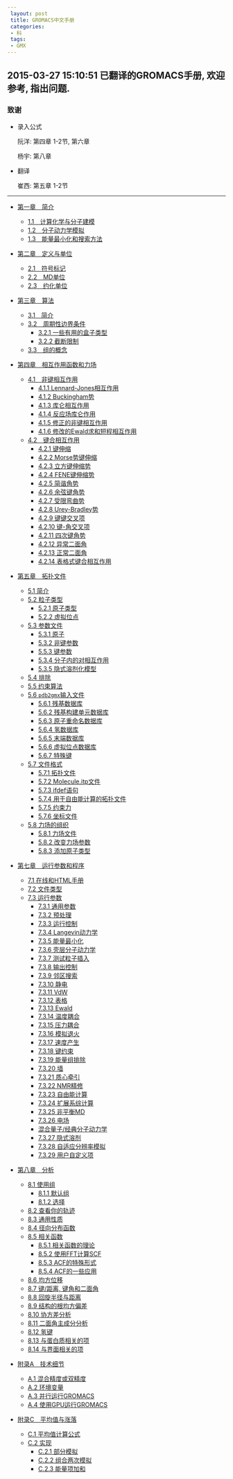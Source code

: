 ```yaml
---
 layout: post
 title: GROMACS中文手册
 categories:
 - 科
 tags:
 - GMX
---
```


## 2015-03-27 15:10:51 已翻译的GROMACS手册, 欢迎参考, 指出问题.

### 致谢

- 录入公式

	阮洋: 第四章 1-2节, 第六章

	杨宇: 第八章

- 翻译

	崔西: 第五章 1-2节

----

- <a href="/GMX/GMXman-1.html#第一章　简介">第一章　简介</a>
	* <a href="/GMX/GMXman-1.html#1.1　计算化学与分子建模">1.1　计算化学与分子建模</a>
	* <a href="/GMX/GMXman-1.html#1.2　分子动力学模拟">1.2　分子动力学模拟</a>
	* <a href="/GMX/GMXman-1.html#1.3　能量最小化和搜索方法">1.3　能量最小化和搜索方法</a>

- <a href="/GMX/GMXman-2.html#第二章　定义与单位">第二章　定义与单位</a>
	* <a href="/GMX/GMXman-2.html#2.1　符号标记">2.1　符号标记</a>
	* <a href="/GMX/GMXman-2.html#2.2　md单位">2.2　MD单位</a>
	* <a href="/GMX/GMXman-2.html#2.3　约化单位">2.3　约化单位</a>

- <a href="/GMX/GMXman-3.html#第三章　算法">第三章　算法</a>
	* <a href="/GMX/GMXman-3.html#3.1　简介">3.1　简介</a>
	* <a href="/GMX/GMXman-3.html#3.2　周期性边界条件">3.2　周期性边界条件</a>
		+ <a href="/GMX/GMXman-3.html#3.2.1一些有用的盒子类型">3.2.1 一些有用的盒子类型</a>
		+ <a href="/GMX/GMXman-3.html#3.2.2截断限制">3.2.2 截断限制</a>
	* <a href="/GMX/GMXman-3.html#3.3　组的概念">3.3　组的概念</a>

- <a href="/GMX/GMXman-4.html#第四章　相互作用函数和力场">第四章　相互作用函数和力场</a>
	* <a href="/GMX/GMXman-4.html#4.1　非键相互作用">4.1　非键相互作用</a>
		+ <a href="/GMX/GMXman-4.html#4.1.1lennard-jones相互作用">4.1.1 Lennard-Jones相互作用</a>
		+ <a href="/GMX/GMXman-4.html#4.1.2buckingham势">4.1.2 Buckingham势</a>
		+ <a href="/GMX/GMXman-4.html#4.1.3库仑相互作用">4.1.3 库仑相互作用</a>
		+ <a href="/GMX/GMXman-4.html#4.1.4反应场库仑作用">4.1.4 反应场库仑作用</a>
		+ <a href="/GMX/GMXman-4.html#4.1.5修正的非键相互作用">4.1.5 修正的非键相互作用</a>
		+ <a href="/GMX/GMXman-4.html#4.1.6修改的ewald求和短程相互作用">4.1.6 修改的Ewald求和短程相互作用</a>
	* <a href="/GMX/GMXman-4.html#4.2　键合相互作用">4.2　键合相互作用</a>
		+ <a href="/GMX/GMXman-4.html#4.2.1键伸缩">4.2.1 键伸缩</a>
		+ <a href="/GMX/GMXman-4.html#4.2.2morse势键伸缩">4.2.2 Morse势键伸缩</a>
		+ <a href="/GMX/GMXman-4.html#4.2.3立方键伸缩势">4.2.3 立方键伸缩势</a>
		+ <a href="/GMX/GMXman-4.html#4.2.4fene键伸缩势">4.2.4 FENE键伸缩势</a>
		+ <a href="/GMX/GMXman-4.html#4.2.5简谐角势">4.2.5 简谐角势</a>
		+ <a href="/GMX/GMXman-4.html#4.2.6余弦键角势">4.2.6 余弦键角势</a>
		+ <a href="/GMX/GMXman-4.html#4.2.7受限弯曲势">4.2.7 受限弯曲势</a>
		+ <a href="/GMX/GMXman-4.html#4.2.8urey-bradley势">4.2.8 Urey-Bradley势</a>
		+ <a href="/GMX/GMXman-4.html#4.2.9键键交叉项">4.2.9 键键交叉项</a>
		+ <a href="/GMX/GMXman-4.html#4.2.10键-角交叉项">4.2.10 键-角交叉项</a>
		+ <a href="/GMX/GMXman-4.html#4.2.11四次键角势">4.2.11 四次键角势</a>
		+ <a href="/GMX/GMXman-4.html#4.2.12异常二面角">4.2.12 异常二面角</a>
		+ <a href="/GMX/GMXman-4.html#4.2.13正常二面角">4.2.13 正常二面角</a>
		+ <a href="/GMX/GMXman-4.html#4.2.14表格式键合相互作用">4.2.14 表格式键合相互作用</a>

- <a href="/GMX/GMXman-5.html#第五章　拓扑文件">第五章　拓扑文件</a>
	* <a href="/GMX/GMXman-5.html#5.1简介">5.1 简介</a>
	* <a href="/GMX/GMXman-5.html#5.2粒子类型">5.2 粒子类型</a>
		+ <a href="/GMX/GMXman-5.html#5.2.1原子类型">5.2.1 原子类型</a>
		+ <a href="/GMX/GMXman-5.html#5.2.2虚拟位点">5.2.2 虚拟位点</a>
	* <a href="/GMX/GMXman-5.html#5.3参数文件">5.3 参数文件</a>
		+ <a href="/GMX/GMXman-5.html#5.3.1原子">5.3.1 原子</a>
		+ <a href="/GMX/GMXman-5.html#5.3.2非键参数">5.3.2 非键参数</a>
		+ <a href="/GMX/GMXman-5.html#5.5.3键参数">5.5.3 键参数</a>
		+ <a href="/GMX/GMXman-5.html#5.3.4分子内的对相互作用">5.3.4 分子内的对相互作用</a>
		+ <a href="/GMX/GMXman-5.html#5.3.5隐式溶剂化模型">5.3.5 隐式溶剂化模型</a>
	* <a href="/GMX/GMXman-5.html#5.4排除">5.4 排除</a>
	* <a href="/GMX/GMXman-5.html#5.5约束算法">5.5 约束算法</a>
	* <a href="/GMX/GMXman-5.html#5.6pdb2gmx输入文件">5.6 <code>pdb2gmx</code>输入文件</a>
		+ <a href="/GMX/GMXman-5.html#5.6.1残基数据库">5.6.1 残基数据库</a>
		+ <a href="/GMX/GMXman-5.html#5.6.2残基构建单元数据库">5.6.2 残基构建单元数据库</a>
		+ <a href="/GMX/GMXman-5.html#5.6.3原子重命名数据库">5.6.3 原子重命名数据库</a>
		+ <a href="/GMX/GMXman-5.html#5.6.4氢数据库">5.6.4 氢数据库</a>
		+ <a href="/GMX/GMXman-5.html#5.6.5末端数据库">5.6.5 末端数据库</a>
		+ <a href="/GMX/GMXman-5.html#5.6.6虚拟位点数据库">5.6.6 虚拟位点数据库</a>
		+ <a href="/GMX/GMXman-5.html#5.6.7特殊键">5.6.7 特殊键</a>
	* <a href="/GMX/GMXman-5.html#5.7文件格式">5.7 文件格式</a>
		+ <a href="/GMX/GMXman-5.html#5.7.1拓扑文件">5.7.1 拓扑文件</a>
		+ <a href="/GMX/GMXman-5.html#5.7.2molecule.itp文件">5.7.2 Molecule.itp文件</a>
		+ <a href="/GMX/GMXman-5.html#5.7.3ifdef语句">5.7.3 ifdef语句</a>
		+ <a href="/GMX/GMXman-5.html#5.7.4用于自由能计算的拓扑文件">5.7.4 用于自由能计算的拓扑文件</a>
		+ <a href="/GMX/GMXman-5.html#5.7.5约束力">5.7.5 约束力</a>
		+ <a href="/GMX/GMXman-5.html#5.7.6坐标文件">5.7.6 坐标文件</a>
	* <a href="/GMX/GMXman-5.html#5.8力场的组织">5.8 力场的组织</a>
		+	 <a href="/GMX/GMXman-5.html#5.8.1力场文件">5.8.1 力场文件</a>
		+	 <a href="/GMX/GMXman-5.html#5.8.2改变力场参数">5.8.2 改变力场参数</a>
		+ <a href="/GMX/GMXman-5.html#5.8.3添加原子类型">5.8.3 添加原子类型</a>

- <a href="/GMX/GMXman-7.html#第七章　运行参数和程序">第七章　运行参数和程序</a>
	* <a href="/GMX/GMXman-7.html#7.1在线和html手册">7.1 在线和HTML手册</a>
	* <a href="/GMX/GMXman-7.html#7.2文件类型">7.2 文件类型</a>
	* <a href="/GMX/GMXman-7.html#7.3运行参数">7.3 运行参数</a>
		+ <a href="/GMX/GMXman-7.html#7.3.1通用参数">7.3.1 通用参数</a>
		+ <a href="/GMX/GMXman-7.html#7.3.2预处理">7.3.2 预处理</a>
		+ <a href="/GMX/GMXman-7.html#7.3.3运行控制">7.3.3 运行控制</a>
		+ <a href="/GMX/GMXman-7.html#7.3.4langevin动力学">7.3.4 Langevin动力学</a>
		+ <a href="/GMX/GMXman-7.html#7.3.5能量最小化">7.3.5 能量最小化</a>
		+ <a href="/GMX/GMXman-7.html#7.3.6壳层分子动力学">7.3.6 壳层分子动力学</a>
		+ <a href="/GMX/GMXman-7.html#7.3.7测试粒子插入">7.3.7 测试粒子插入</a>
		+ <a href="/GMX/GMXman-7.html#7.3.8输出控制">7.3.8 输出控制</a>
		+ <a href="/GMX/GMXman-7.html#7.3.9邻区搜索">7.3.9 邻区搜索</a>
		+ <a href="/GMX/GMXman-7.html#7.3.10静电">7.3.10 静电</a>
		+ <a href="/GMX/GMXman-7.html#7.3.11vdw">7.3.11 VdW</a>
		+ <a href="/GMX/GMXman-7.html#7.3.12表格">7.3.12 表格</a>
		+ <a href="/GMX/GMXman-7.html#7.3.13ewald">7.3.13 Ewald</a>
		+ <a href="/GMX/GMXman-7.html#7.3.14温度耦合">7.3.14 温度耦合</a>
		+ <a href="/GMX/GMXman-7.html#7.3.15压力耦合">7.3.15 压力耦合</a>
		+ <a href="/GMX/GMXman-7.html#7.3.16模拟退火">7.3.16 模拟退火</a>
		+ <a href="/GMX/GMXman-7.html#7.3.17速度产生">7.3.17 速度产生</a>
		+ <a href="/GMX/GMXman-7.html#7.3.18键约束">7.3.18 键约束</a>
		+ <a href="/GMX/GMXman-7.html#7.3.19能量组排除">7.3.19 能量组排除</a>
		+ <a href="/GMX/GMXman-7.html#7.3.20墙">7.3.20 墙</a>
		+ <a href="/GMX/GMXman-7.html#7.3.21质心牵引">7.3.21 质心牵引</a>
		+ <a href="/GMX/GMXman-7.html#7.3.22nmr精修">7.3.22 NMR精修</a>
		+ <a href="/GMX/GMXman-7.html#7.3.23自由能计算">7.3.23 自由能计算</a>
		+ <a href="/GMX/GMXman-7.html#7.3.24扩展系综计算">7.3.24 扩展系综计算</a>
		+ <a href="/GMX/GMXman-7.html#7.3.25非平衡md">7.3.25 非平衡MD</a>
		+ <a href="/GMX/GMXman-7.html#7.3.26电场">7.3.26 电场</a>
		+ <a href="/GMX/GMXman-7.html#混合量子经典分子动力学">混合量子/经典分子动力学</a>
		+ <a href="/GMX/GMXman-7.html#7.3.27隐式溶剂">7.3.27 隐式溶剂</a>
		+ <a href="/GMX/GMXman-7.html#7.3.28自适应分辨率模拟">7.3.28 自适应分辨率模拟</a>
		+ <a href="/GMX/GMXman-7.html#7.3.29用户自定义项">7.3.29 用户自定义项</a>

- <a href="/GMX/GMXman-8.html#第八章　分析">第八章　分析</a>
	+ <a href="/GMX/GMXman-8.html#8.1使用组">8.1 使用组</a>
		+ <a href="/GMX/GMXman-8.html#8.1.1默认组">8.1.1 默认组</a>
		+ <a href="/GMX/GMXman-8.html#8.1.2选择">8.1.2 选择</a>
	+ <a href="/GMX/GMXman-8.html#8.2查看你的轨迹">8.2 查看你的轨迹</a>
	+ <a href="/GMX/GMXman-8.html#8.3通用性质">8.3 通用性质</a>
	+ <a href="/GMX/GMXman-8.html#8.4径向分布函数">8.4 径向分布函数</a>
	+ <a href="/GMX/GMXman-8.html#8.5相关函数">8.5 相关函数</a>
		+ <a href="/GMX/GMXman-8.html#8.5.1相关函数的理论">8.5.1 相关函数的理论</a>
		+ <a href="/GMX/GMXman-8.html#8.5.2使用fft计算scf">8.5.2 使用FFT计算SCF</a>
		+ <a href="/GMX/GMXman-8.html#8.5.3acf的特殊形式">8.5.3 ACF的特殊形式</a>
		+ <a href="/GMX/GMXman-8.html#8.5.4acf的一些应用">8.5.4 ACF的一些应用</a>
	+ <a href="/GMX/GMXman-8.html#8.6均方位移">8.6 均方位移</a>
	+ <a href="/GMX/GMXman-8.html#8.7键距离键角和二面角">8.7 键/距离, 键角和二面角</a>
	+ <a href="/GMX/GMXman-8.html#8.8回旋半径与距离">8.8 回旋半径与距离</a>
	+ <a href="/GMX/GMXman-8.html#8.9结构的根均方偏差">8.9 结构的根均方偏差</a>
	+ <a href="/GMX/GMXman-8.html#8.10协方差分析">8.10 协方差分析</a>
	+ <a href="/GMX/GMXman-8.html#8.11二面角主成分分析">8.11 二面角主成分分析</a>
	+ <a href="/GMX/GMXman-8.html#8.12氢键">8.12 氢键</a>
	+ <a href="/GMX/GMXman-8.html#8.13与蛋白质相关的项">8.13 与蛋白质相关的项</a>
	+ <a href="/GMX/GMXman-8.html#8.14与界面相关的项">8.14 与界面相关的项</a>

- <a href="/GMX/GMXman-A.html#附录a技术细节">附录A　技术细节</a>
	+ <a href="/GMX/GMXman-A.html#a.1混合精度或双精度">A.1 混合精度或双精度</a>
	+ <a href="/GMX/GMXman-A.html#a.2环境变量">A.2 环境变量</a>
	+ <a href="/GMX/GMXman-A.html#a.3并行运行gromacs">A.3 并行运行GROMACS</a>
	+ <a href="/GMX/GMXman-A.html#a.4使用gpu运行gromacs">A.4 使用GPU运行GROMACS</a>

- <a href="/GMX/GMXman-C.html#附录c平均值与涨落">附录C　平均值与涨落</a>
	+ <a href="/GMX/GMXman-C.html#c.1平均值计算公式">C.1 平均值计算公式</a>
	+ <a href="/GMX/GMXman-C.html#c.2实现">C.2 实现</a>
		+ <a href="/GMX/GMXman-C.html#c.2.1部分模拟">C.2.1 部分模拟</a>
		+ <a href="/GMX/GMXman-C.html#c.2.2组合两次模拟">C.2.2 组合两次模拟</a>
		+ <a href="/GMX/GMXman-C.html#c.2.3能量项加和">C.2.3 能量项加和</a>



